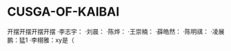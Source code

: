 <!--
 * @Author: your name
 * @Date: 2022-02-06 11:37:27
 * @LastEditTime: 2022-02-06 12:26:03
 * @LastEditors: Please set LastEditors
 * @Description: 打开koroFileHeader查看配置 进行设置: https://github.com/OBKoro1/koro1FileHeader/wiki/%E9%85%8D%E7%BD%AE
 * @FilePath: \CUSGA-OF-KAIBAI\README.md
-->
# CUSGA-OF-KAIBAI
开摆开摆开摆开摆
·李志宇：
·刘晨：
·陈烨：
·王崇楠：
·薛皓然：
·陈明祺：
·凌展鹏：猛1
·李栩雅：xy是（
